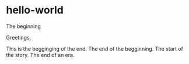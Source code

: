 # hello-world
The beginning

Greetings.

This is the begginging of the end. The end of the begginning. 
The start of the story. The end of an era.
